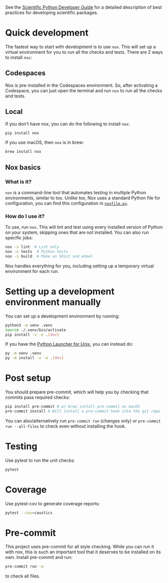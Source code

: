 See the [Scientific Python Developer Guide][spc-dev-intro] for a detailed
description of best practices for developing scientific packages.

[spc-dev-intro]: https://scientific-python-cookie.readthedocs.io/en/stable/

# Quick development

The fastest way to start with development is to use `nox`. This will set up a
virtual environment for you to run all the checks and tests. There are 2 ways to
install `nox`:

## Codespaces

Nox is pre-installed in the Codespaces environment. So, after activating a Codespace,
you can just open the terminal and run `nox` to run all the checks and tests.

## Local

If you don't have nox, you can do the following to install `nox`:

```bash
pip install nox
```

If you use macOS, then `nox` is in brew:

```bash
brew install nox
```

## Nox basics

### What is it?

`nox` is a command-line tool that automates testing in multiple Python environments,
similar to tox. Unlike tox,
Nox uses a standard Python file for configuration,
you can find this configuration in [`noxfile.py`](../noxfile.py).

### How do I use it?

To use, run `nox`. This will lint and test using every installed version of
Python on your system, skipping ones that are not installed. You can also run
specific jobs:

```bash
nox -s lint  # Lint only
nox -s tests  # Python tests
nox -s build  # Make an SDist and wheel
```

Nox handles everything for you, including setting up a temporary virtual
environment for each run.

# Setting up a development environment manually

You can set up a development environment by running:

```bash
python3 -m venv .venv
source ./.venv/bin/activate
pip install -v -e .[dev]
```

If you have the
[Python Launcher for Unix](https://github.com/brettcannon/python-launcher), you
can instead do:

```bash
py -m venv .venv
py -m install -v -e .[dev]
```

# Post setup

You should prepare pre-commit, which will help you by checking that commits pass
required checks:

```bash
pip install pre-commit # or brew install pre-commit on macOS
pre-commit install # Will install a pre-commit hook into the git repo
```

You can also/alternatively run `pre-commit run` (changes only) or
`pre-commit run --all-files` to check even without installing the hook.

# Testing

Use pytest to run the unit checks:

```bash
pytest
```

# Coverage

Use pytest-cov to generate coverage reports:

```bash
pytest --cov=caustics
```

# Pre-commit

This project uses pre-commit for all style checking. While you can run it with
nox, this is such an important tool that it deserves to be installed on its own.
Install pre-commit and run:

```bash
pre-commit run -a
```

to check all files.
